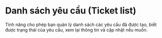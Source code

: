 # Danh sách yêu cầu (Ticket list)

Tính năng cho phép bạn quản lý danh sách các yêu cầu đã được tạo, biết được trạng thái của yêu cầu, xem lại thông tin và cập nhật nếu muốn.

<figure><img src="https://docs.vngcloud.vn/download/attachments/59805739/image-20230619-060047.png?version=1&#x26;modificationDate=1689564767000&#x26;api=v2" alt=""><figcaption></figcaption></figure>
